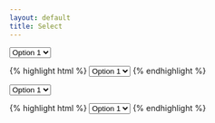 ```yaml
---
layout: default
title: Select
---
```


<label class="dp__input dp__select">
    <select name="something">
        <option value="one">Option 1</option>
        <option value="two">Option 2</option>
        <option value="three">Option 3</option>
    </select>
</label>

{% highlight html %}
<label class="dp__input dp__select">
    <select name="something">
        <option value="one">Option 1</option>
        <option value="two">Option 2</option>
        <option value="three">Option 3</option>
    </select>
</label>
{% endhighlight %}


<label class="dp__input dp__select full__w-element">
    <select name="something">
        <option value="one">Option 1</option>
        <option value="two">Option 2</option>
        <option value="three">Option 3</option>
    </select>
</label>

{% highlight html %}
<label class="dp__input dp__select full__w-element">
    <select name="something">
        <option value="one">Option 1</option>
        <option value="two">Option 2</option>
        <option value="three">Option 3</option>
    </select>
</label>
{% endhighlight %}